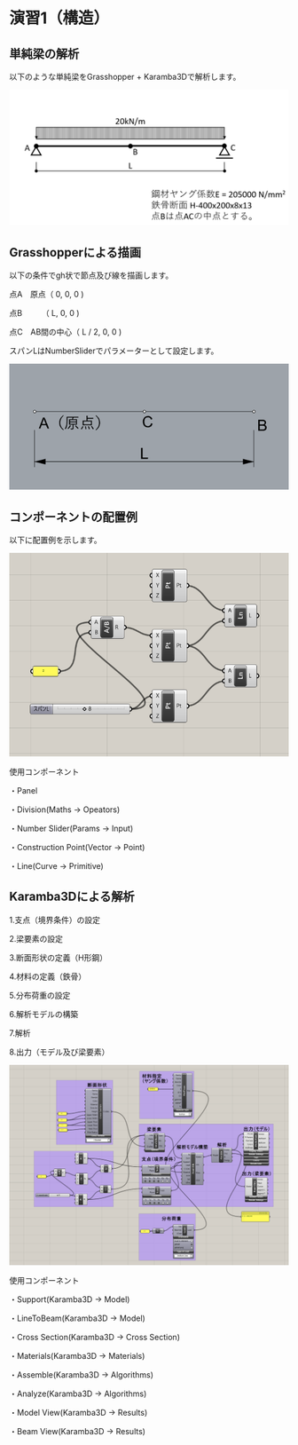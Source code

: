# 演習1（構造）
## 単純梁の解析
以下のような単純梁をGrasshopper + Karamba3Dで解析します。

![](img/2022-04-27-20-32-10.png)

## Grasshopperによる描画


以下の条件でgh状で節点及び線を描画します。

点A　原点（ 0, 0, 0 )

点B　　　（ L, 0, 0 )

点C　AB間の中心（ L / 2, 0, 0 )

スパンLはNumberSliderでパラメーターとして設定します。

![](img/2022-04-27-20-16-42.png)

## コンポーネントの配置例

以下に配置例を示します。

![](img/2022-04-27-20-18-24.png)

使用コンポーネント

・Panel

・Division(Maths → Opeators)

・Number Slider(Params → Input)

・Construction Point(Vector → Point)

・Line(Curve → Primitive)


## Karamba3Dによる解析


1.支点（境界条件）の設定

2.梁要素の設定

3.断面形状の定義（H形鋼）

4.材料の定義（鉄骨）

5.分布荷重の設定

6.解析モデルの構築

7.解析

8.出力（モデル及び梁要素）

![](img/2022-04-27-20-52-56.png)

使用コンポーネント

・Support(Karamba3D → Model)

・LineToBeam(Karamba3D → Model)

・Cross Section(Karamba3D → Cross Section)

・Materials(Karamba3D → Materials)

・Assemble(Karamba3D → Algorithms)

・Analyze(Karamba3D → Algorithms)

・Model View(Karamba3D → Results)

・Beam View(Karamba3D → Results)

